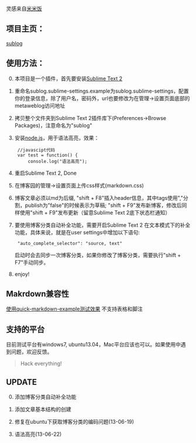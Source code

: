 <!--sublog
{
    "title":"Sublog: 支持Markdown和语法高亮的跨平台博客客户端",
    "category":"Thinking",
    "tags":"",
    "publish":"true",
    "blog_id":"3151832"
}
sublog-->

灵感来自[米米饭](http://www.cnblogs.com/meetrice/archive/2013/02/14/2911238.html)

## 项目主页：
[sublog](https://github.com/AmongOthers/sublog)


## 使用方法：

0. 本项目是一个插件，首先要安装[Sublime Text 2](http://www.sublimetext.com/2)

0. 重命名sublog.sublime-settings.example为sublog.sublime-settings，配置你的登录信息，除了用户名，密码外，url也要修改为在管理->设置页面底部的metaweblog访问地址

0. 拷贝整个文件夹到Sublime Text 2插件库下(Preferences->Browse Packages)，注意命名为"sublog"

0. 安装[node.js](http://nodejs.org/)，用于语法高亮，效果：

		//javascipt代码
		var test = function() {
			console.log("语法高亮");


0. 重启Sublime Text 2, Done

0. 在博客园的管理->设置页面上传css样式(markdown.css)

0. 博客文章必须以md为后缀, "shift + F8"插入header信息，其中tags使用","分割，publish为"false"的时候表示为草稿; "shift + F9"发布新博客，修改后同样使用"shift + F9"发布更新（留意Sublime Text 2底下状态栏通知）

0. 要使用博客分类自动补全功能，需要开启Sublime Text 2 在文本模式下的补全功能，具体来说，就是在user settings中增加以下语句:

		"auto_complete_selector": "source, text"

	启动时会去同步一次博客分类，如果你修改了博客分类，需要执行"shift + F7"手动同步。

0. enjoy!

## Makrdown兼容性
[使用quick-markdown-example测试效果](http://www.cnblogs.com/zhengwenwei/archive/2013/06/05/3118185.html) 不支持表格和脚注


## 支持的平台
目前测试平台有windows7, ubuntu13.04，Mac平台应该也可以。如果使用中遇到问题，欢迎反馈。

> Hack everything!

## UPDATE

0. 添加博客分类自动补全功能

0. 添加文章基本结构的创建

0. 修复在ubuntu下获取博客分类的编码问题(13-06-19)

0. 语法高亮(13-06-22)